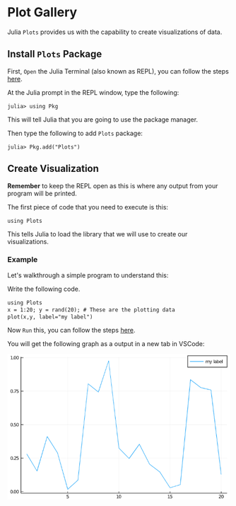 # Plot Gallery

Julia `Plots` provides us with the capability to create visualizations of data.

## Install `Plots` Package
First, `Open` the Julia Terminal (also known as REPL), you can follow the steps [here](https://www.julia-vscode.org/docs/stable/userguide/runningcode/#The-Julia-REPL-1).

At the Julia prompt in the REPL window, type the following:
```
julia> using Pkg
```
This will tell Julia that you are going to use the package manager.

Then type the following to add `Plots` package:
```
julia> Pkg.add("Plots")
```
## Create Visualization
**Remember** to keep the REPL open as this is where any output from your program will be printed.

The first piece of code that you need to execute is this:
```
using Plots
```
This tells Julia to load the library that we will use to create our visualizations.

### Example

Let's walkthrough a simple program to understand this:

Write the following code.
```
using Plots
x = 1:20; y = rand(20); # These are the plotting data 
plot(x,y, label="my label")
```

Now `Run` this, you can follow the steps [here](https://www.julia-vscode.org/docs/stable/userguide/runningcode/#Running-code-in-the-Julia-REPL-1).

You will get the following graph as a output in a new tab in VSCode:

![Plot Graph](../images/PlotGallery/PlotGallery.png)

